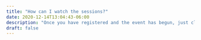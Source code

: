 ```yaml
---
title: "How can I watch the sessions?"
date: 2020-12-14T13:04:43-06:00
description: "Once you have registered and the event has begun, just click on the LIVE button that will show at the event homepage, share your email, and enjoy the conference!"
draft: false
---
```


